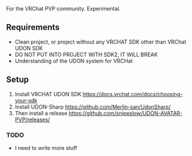 For the VRChat PVP community. Experimental.
## Requirements
* Clean project, or project without any VRCHAT SDK other than VRChat UDON SDK
* DO NOT PUT INTO PROJECT WITH SDK2, IT WILL BREAK
* Understanding of the UDON system for VRCHat
## Setup
1. Install VRCHAT UDON SDK https://docs.vrchat.com/docs/choosing-your-sdk
2. Install UDON-Sharp https://github.com/Merlin-san/UdonSharp/
3. Then install a release https://github.com/snipeslow/UDON-AVATAR-PVP/releases/

### TODO
* I need to write more stuff

